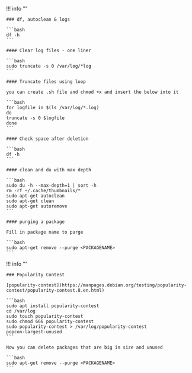 !!! info ""

    ### df, autoclean & logs

    ```bash
    df -h
    ```

    #### Clear log files - one liner

    ```bash
    sudo truncate -s 0 /var/log/*log
    ```

    #### Truncate files using loop

    you can create .sh file and chmod +x and insert the below into it

    ```bash
    for logfile in $(ls /var/log/*.log)
    do 
    truncate -s 0 $logfile
    done
    ```

    #### Check space after deletion

    ```bash
    df -h
    ```

    #### clean and du with max depth

    ```bash
    sudo du -h --max-depth=1 | sort -h
    rm -rf ~/.cache/thumbnails/*
    sudo apt-get autoclean
    sudo apt-get clean
    sudo apt-get autoremove
    ```

    #### purging a package

    Fill in package name to purge

    ```bash
    sudo apt-get remove --purge <PACKAGENAME>
    ```

!!! info ""

    ### Popularity Contest

    [popularity-contest](https://manpages.debian.org/testing/popularity-contest/popularity-contest.8.en.html)

    ```bash
    sudo apt install popularity-contest
    cd /var/log
    sudo touch popularity-contest
    sudo chmod 666 popularity-contest
    sudo popularity-contest > /var/log/popularity-contest
    popcon-largest-unused
    ```

    Now you can delete packages that are big in size and unused

    ```bash
    sudo apt-get remove --purge <PACKAGENAME>
    ```
